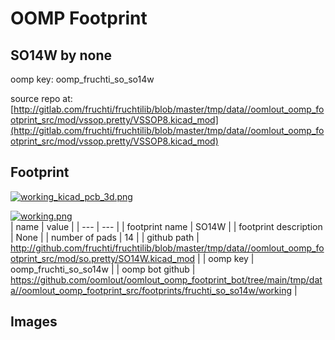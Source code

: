 # OOMP Footprint  
## SO14W  by none  
  
oomp key: oomp_fruchti_so_so14w  
  
source repo at: [http://gitlab.com/fruchti/fruchtilib/blob/master/tmp/data//oomlout_oomp_footprint_src/mod/vssop.pretty/VSSOP8.kicad_mod](http://gitlab.com/fruchti/fruchtilib/blob/master/tmp/data//oomlout_oomp_footprint_src/mod/vssop.pretty/VSSOP8.kicad_mod)  
## Footprint  
  
[![working_kicad_pcb_3d.png](working_kicad_pcb_3d_600.png)](working_kicad_pcb_3d.png)  
  
[![working.png](working_600.png)](working.png)  
| name | value | 
| --- | --- | 
| footprint name | SO14W | 
| footprint description | None | 
| number of pads | 14 | 
| github path | http://github.com/fruchti/fruchtilib/blob/master/tmp/data//oomlout_oomp_footprint_src/mod/so.pretty/SO14W.kicad_mod | 
| oomp key | oomp_fruchti_so_so14w | 
| oomp bot github | https://github.com/oomlout/oomlout_oomp_footprint_bot/tree/main/tmp/data//oomlout_oomp_footprint_src/footprints/fruchti_so_so14w/working | 
## Images  
